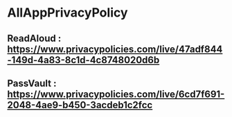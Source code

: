 # AllAppPrivacyPolicy

## ReadAloud : https://www.privacypolicies.com/live/47adf844-149d-4a83-8c1d-4c8748020d6b
## PassVault : https://www.privacypolicies.com/live/6cd7f691-2048-4ae9-b450-3acdeb1c2fcc
